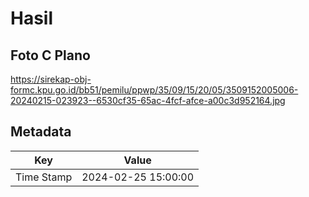 # Hasil

## Foto C Plano

https://sirekap-obj-formc.kpu.go.id/bb51/pemilu/ppwp/35/09/15/20/05/3509152005006-20240215-023923--6530cf35-65ac-4fcf-afce-a00c3d952164.jpg


## Metadata

| Key        | Value               |
| ---------- | ------------------- |
| Time Stamp | 2024-02-25 15:00:00 |



